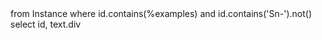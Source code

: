 <fql>
from
  Instance
where
  id.contains(%examples) and id.contains('Sn-').not()
select
  id, text.div
</fql>

<script>
$(document).ready(function () {
    const queryString = window.location.search || "?version=current";

    // Detect if we're in unpublished preview mode (i.e., using .page.md links)
    const isUnpublished = window.location.pathname.includes(".page.md");
    const pageSuffix = isUnpublished ? ".page.md" : "";

    // Convert {{guide-title}} into a URL-safe format
    const guideTitleUrl = "{{guide-title}}"
        .replace(/[^a-zA-Z0-9 ]/g, "")
        .replace(/\s+/g, "-");

    function processExamplesTable() {
        const $examplesTab = $("#examples.tabcontent");
        const $table = $examplesTab.find("table.table-bordered");

        if ($table.length === 0) return;

        // Remove table header
        $table.find("thead").remove();

        $table.find("tbody tr").each(function () {
            const $cells = $(this).find("td");
            if ($cells.length === 0) return;

            const $resourceCell = $cells.eq(0);
            const resourceName = $resourceCell.text().trim();

            if (!resourceName || resourceName.toLowerCase() === "coding") return;

            const baseResource = resourceName.split(".")[0];
            const isExtension = baseResource.toLowerCase().includes("extension");
            const subPath = isExtension ? "extension-examples" : "profile-examples";

            const url = `https://simplifier.net/guide/${guideTitleUrl}/home/examples/${subPath}/${baseResource}${pageSuffix}${queryString}`;
            $resourceCell.html(`<a href="${url}" target="_blank">${resourceName}</a>`);
        });
    }

    // Process immediately
    processExamplesTable();

    // Hook into tab switch to re-process in case content is dynamic
    $('button.tablinks').on('click', function () {
        const targetId = $(this).attr('onclick').match(/'([^']+)'/)[1];
        if (targetId === "examples") {
            setTimeout(processExamplesTable, 50);
        }
    });
});
</script>
